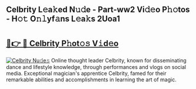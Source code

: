 ## Celbrity L𝚎a𝚔ed N𝚞𝚍e - Part-ww2 Vi𝚍𝚎o P𝚑𝚘tos - H𝚘𝚝 O𝚗𝚕yf𝚊ns L𝚎a𝚔s 2Uoa1

# <h2><a href="http://kf6evh0.oniu.top/?m=Celbrity">🔗👉 🔴 Celbrity P𝚑ot𝚘𝚜 V𝚒d𝚎o</a></h2>

[![Celbrity Nu𝚍e𝚜](https://i.imgur.com/0qMVB7G.gif)](http://kf6evh0.oniu.top/?m=Celbrity)
Online thought leader Celbrity, known for disseminating dance and lifestyle knowledge, through performances and vlogs on social media. Exceptional magician's apprentice Celbrity, famed for their remarkable abilities and accomplishments in learning the art of magic.  

